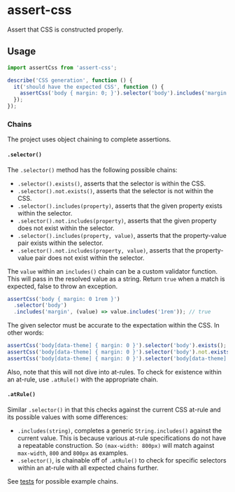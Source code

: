 # assert-css

Assert that CSS is constructed properly.

## Usage

```js
import assertCss from 'assert-css';

describe('CSS generation', function () {
  it('should have the expected CSS', function () {
    assertCss('body { margin: 0; }').selector('body').includes('margin', 0);
  });
});
```

### Chains

The project uses object chaining to complete assertions.

#### `.selector()`

The `.selector()` method has the following possible chains:

- `.selector().exists()`, asserts that the selector is within the CSS.
- `.selector().not.exists()`, asserts that the selector is not within the CSS.
- `.selector().includes(property)`, asserts that the given property exists within the selector.
- `.selector().not.includes(property)`, asserts that the given property does not exist within the selector.
- `.selector().includes(property, value)`, asserts that the property-value pair exists within the selector.
- `.selector().not.includes(property, value)`, asserts that the property-value pair does not exist within the selector.

The `value` within an `includes()` chain can be a custom validator function. This will pass in the resolved value as a string. Return `true` when a match is expected, false to throw an exception.

```js
assertCss('body { margin: 0 1rem }')
  .selector('body')
  .includes('margin', (value) => value.includes('1rem')); // true
```

The given selector must be accurate to the expectation within the CSS. In other words:

```js
assertCss('body[data-theme] { margin: 0 }').selector('body').exists(); // false
assertCss('body[data-theme] { margin: 0 }').selector('body').not.exists(); // true
assertCss('body[data-theme] { margin: 0 }').selector('body[data-theme]').exists(); // true
```

Also, note that this will not dive into at-rules. To check for existence within an at-rule, use `.atRule()` with the appropriate chain.

#### `.atRule()`

Similar `.selector()` in that this checks against the current CSS at-rule and its possible values with some differences:

- `.includes(string)`, completes a generic `String.includes()` against the current value. This is because various at-rule specifications do not have a repeatable construction. So `(max-width: 800px)` will match against `max-width`, `800` and `800px` as examples.
- `.selector()`, is chainable off of `.atRule()` to check for specific selectors within an at-rule with all expected chains further.

See [tests](./test/assert-css.test.js) for possible example chains.